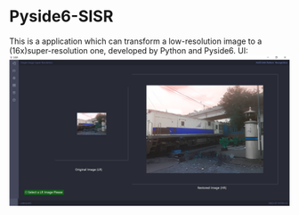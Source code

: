 # Pyside6-SISR
This is a application which can transform a low-resolution image to a (16x)super-resolution one, developed by Python and Pyside6.
UI:
<img src="5.png" style="zoom: 100%;" />
